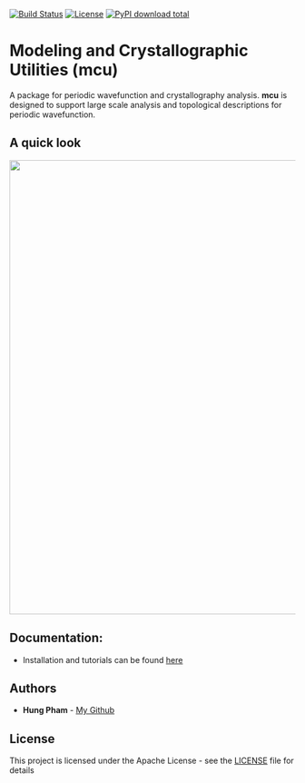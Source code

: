 [![Build Status](https://travis-ci.com/hungpham2017/mcu.svg?branch=master)](https://travis-ci.com/hungpham2017/mcu)
[![License](https://img.shields.io/badge/License-Apache%202.0-blue.svg)](https://opensource.org/licenses/Apache-2.0)
[![PyPI download total](https://img.shields.io/pypi/dt/ansicolortags.svg)](https://pypi.python.org/pypi/ansicolortags/)

# Modeling and Crystallographic Utilities (mcu)
A package for periodic wavefunction and crystallography analysis. **mcu** is designed to support large scale analysis and topological descriptions for periodic wavefunction.

## A quick look

<img src="https://github.com/hungpham2017/mcu/blob/master/docs/image/quicklook.png" width="800" align="middle">

## Documentation:
-  Installation and tutorials can be found [here](https://hungpham2017.github.io/mcu)

## Authors
- **Hung Pham** - [My Github](https://github.com/hungpham2017)

## License
This project is licensed under the Apache License - see the [LICENSE](LICENSE) file for details